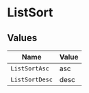 # ListSort


## Values

| Name           | Value          |
| -------------- | -------------- |
| `ListSortAsc`  | asc            |
| `ListSortDesc` | desc           |